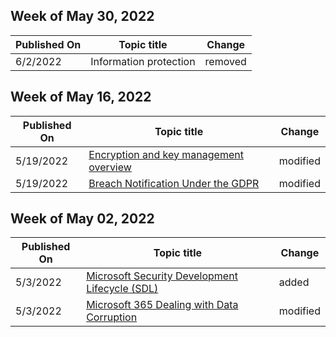 <!-- This file is generated automatically each week. Changes made to this file will be overwritten.-->



## Week of May 30, 2022


| Published On |Topic title | Change |
|------|------------|--------|
| 6/2/2022 | Information protection | removed |


## Week of May 16, 2022


| Published On |Topic title | Change |
|------|------------|--------|
| 5/19/2022 | [Encryption and key management overview](/compliance/assurance/assurance-encryption) | modified |
| 5/19/2022 | [Breach Notification Under the GDPR](/compliance/regulatory/gdpr-breach-office365) | modified |


## Week of May 02, 2022


| Published On |Topic title | Change |
|------|------------|--------|
| 5/3/2022 | [Microsoft Security Development Lifecycle (SDL)](/compliance/assurance/assurance-microsoft-security-development-lifecycle) | added |
| 5/3/2022 | [Microsoft 365 Dealing with Data Corruption](/compliance/assurance/assurance-dealing-with-data-corruption) | modified |
